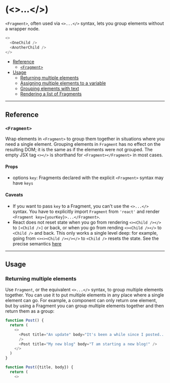 # <Fragment> (<>...</>)

`<Fragment>`, often used via `<>...</>` syntax, lets you group elements
without a wrapper node.

```javascript
<>
  <OneChild />
  <AnotherChild />
</>
```

* [Reference](#reference)
  * [`<Fragment>`](#fragment)
* [Usage](#usage)
  * [Returning multiple elements](#returning-multiple-elements)
  * [Assigning multiple elements to a
    variable](#assigning-multiple-elements-to-a-variable)
  * [Grouping elements with text](#grouping-elements-with-text)
  * [Rendering a list of Fragments](#rendering-a-list-of-fragments)

---

## Reference

### `<Fragment>`

Wrap elements in `<Fragment>` to group them together in situations where
you need  a single element. Grouping elements in `Fragment` has no
effect on the resulting DOM; it is the same as if the elements were not
grouped. The empty JSX tag `<></>` is shorthand for
`<Fragment></Fragment>` in most cases.

#### Props

* options `key`: Fragments declared with the explicit `<Fragment>`
  syntax may have `keys`

#### Caveats

* If you want to pass `key` to a Fragment, you can't use the `<>...</>`
  syntax. You have to explicitly import `Fragment` from `'react'` and
  render `<Fragment key={yourKey}>...</Fragment>`.
* React does not reset state when you go from rendering `<><Child /></>`
  to `[<Child />]` or back, or when you go from rending `<><Child /></>`
  to `<Child />` and back. This only works a single level deep: for
  example, going from `<><><Child /></></>` to `<Child />` resets the
  state. See the precise semantics
  [here](https://gist.github.com/clemmy/b3ef00f9507909429d8aa0d3ee4f986b)

---

## Usage

### Returning multiple elements

Use `Fragment`, or the equivalent `<>...</>` syntax, to group multiple
elements together. You can use it to put multiple elements in any place
where a single element can go. For example, a component can only return
one element, but by using a Fragment you can group multiple elements
together and then return them as a group:

```javascript
function Post() {
  return (
    <>
      <Post title="An update" body="It's been a while since I posted..."
      />
      <Post title="My new blog" body="T am starting a new blog!" />
    </>
  )
}

function Post({title, body}) {
  return (
    <>
